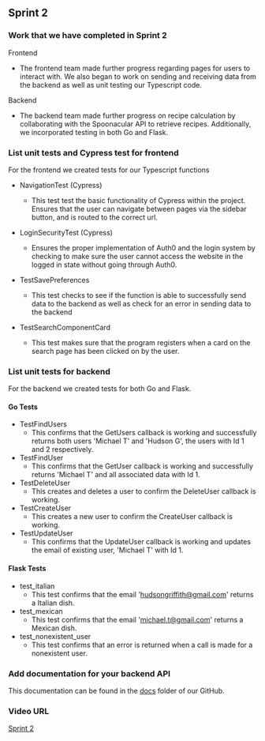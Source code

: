 ## Sprint 2

### Work that we have completed in Sprint 2

Frontend
- The frontend team made further progress regarding pages for users to interact with. We also began to work on sending and receiving data from the backend as well as unit testing our Typescript code.

Backend
- The backend team made further progress on recipe calculation by collaborating with the Spoonacular API to retrieve recipes. Additionally, we incorporated testing in both Go and Flask.

### List unit tests and Cypress test for frontend
For the frontend we created tests for our Typescript functions

- NavigationTest (Cypress)
  - This test test the basic functionality of Cypress within the project. Ensures that the user can navigate between pages via the sidebar button, and is routed to the correct url.

- LoginSecurityTest (Cypress)
  - Ensures the proper implementation of Auth0 and the login system by checking to make sure the user cannot access the website in the logged in state without going through Auth0.

- TestSavePreferences
  - This test checks to see if the function is able to successfully send data to the backend as well as check for an error in sending data to the backend

- TestSearchComponentCard
  - This test makes sure that the program registers when a card on the search page has been clicked on by the user.


### List unit tests for backend
For the backend we created tests for both Go and Flask.

#### Go Tests
- TestFindUsers
  - This confirms that the GetUsers callback is working and successfully returns both users 'Michael T' and 'Hudson G', the users with Id 1 and 2 respectively.
- TestFindUser
  - This confirms that the GetUser callback is working and successfully returns 'Michael T' and all associated data with Id 1.
- TestDeleteUser
  - This creates and deletes a user to confirm the DeleteUser callback is working.
- TestCreateUser
  - This creates a new user to confirm the CreateUser callback is working.
- TestUpdateUser
  - This confirms that the UpdateUser callback is working and updates the email of existing user, 'Michael T' with Id 1.

####  Flask Tests
- test_italian
  - This test confirms that the email 'hudsongriffith@gmail.com' returns a Italian dish.
- test_mexican
  -  This test confirms that the email 'michael.t@gmail.com' returns a Mexican dish.
- test_nonexistent_user
  - This test confirms that an error is returned when a call is made for a nonexistent user.

### Add documentation for your backend API 
This documentation can be found in the [docs](https://github.com/HudsonGri/foodplanner/tree/main/docs) folder of our GitHub.

### Video URL
[Sprint 2](https://youtu.be/ak0La5kH5tw)

